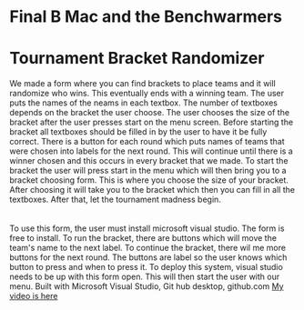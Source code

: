 # Final B Mac and the Benchwarmers

<h1>Tournament Bracket Randomizer</h1>
We made a form where you can find brackets to place teams and it will randomize who wins. This eventually ends with a winning team. The user puts the names of the neams in each textbox. The number of textboxes depends on the bracket the user choose. The user chooses the size of the bracket after the user presses start on the menu screen. Before starting the bracket all textboxes should be filled in by the user to have it be fully correct. There is a button for each round which puts names of teams that were chosen into labels for the next round. This will continue until there is a winner chosen and this occurs in every bracket that we made.
To start the bracket the user will press start in the menu which will then bring you to a bracket choosing form. This is where you choose the size of your bracket. After choosing it will take you to the bracket which then you can fill in all the textboxes. After that, let the tournament madness begin.<br><br><br>
To use this form, the user must install microsoft visual studio. The form is free to install. 
To run the bracket, there are buttons which will move the team's name to the next label. To continue the bracket, there wil me more buttons for the next round. The buttons are label so the user knows which button to press and when to press it.
To deploy this system, visual studio needs to be up with this form open. This will then start the user with our menu.
Built with Microsoft Visual Studio, Git hub desktop, github.com
 <a href ="">My video is here</a>
 <img src="
 
